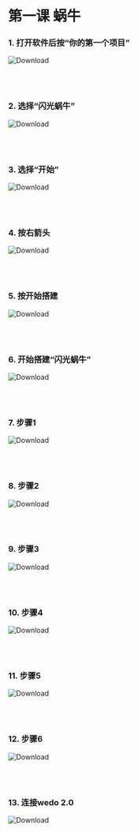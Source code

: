 ﻿# 第一课 蜗牛

### 1. 打开软件后按“你的第一个项目”

![Download](/webdo_2.0/resource/setup13.PNG)

<br><br>

### 2. 选择“闪光蜗牛”

![Download](/webdo_2.0/resource/unit1.PNG)

<br><br>

### 3. 选择“开始”

![Download](/webdo_2.0/resource/unit2.PNG)

<br><br>

### 4. 按右箭头

![Download](/webdo_2.0/resource/unit3.PNG)

<br><br>

### 5. 按开始搭建

![Download](/webdo_2.0/resource/unit4.PNG)

<br><br>

### 6. 开始搭建“闪光蜗牛”

![Download](/webdo_2.0/resource/unit5.PNG)

<br><br>

### 7. 步骤1

![Download](/webdo_2.0/resource/unit6.PNG)

<br><br>

### 8. 步骤2

![Download](/webdo_2.0/resource/unit7.PNG)

<br><br>

### 9. 步骤3

![Download](/webdo_2.0/resource/unit8.PNG)

<br><br>

### 10. 步骤4

![Download](/webdo_2.0/resource/unit9.PNG)

<br><br>

### 11. 步骤5

![Download](/webdo_2.0/resource/unit10.PNG)

<br><br>

### 12. 步骤6

![Download](/webdo_2.0/resource/unit11.PNG)

<br><br>

### 13. 连接wedo 2.0

![Download](/webdo_2.0/resource/unit12.PNG)
